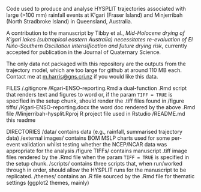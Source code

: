 Code used to produce and analyse HYSPLIT trajectories associated with large (>100 mm) rainfall events at K'gari (Fraser Island) and Minjerribah (North Stradbroke Island) in Queensland, Australia.

A contribution to the manuscript by Tibby et al., *Mid-Holocene drying of K'gari lakes (subtropical eastern Australia) necessitates re-evaluation of El Niño-Southern Oscillation intensification and future drying risk*, currently accepted for publication in the Journal of Quaternary Science. 

The only data not packaged with this repository are the outputs from the trajectory model, which are too large for github at around 110 MB each. Contact me at m.harris@gns.cri.nz if you would like this data.

FILES
/.gitignore 
/Kgari-ENSO-reporting.Rmd a dual-function .Rmd script that renders text and figures to word or, if the param `TIFF = TRUE` is specified in the setup chunk, should render the .tiff files found in /figure tiffs/
/Kgari-ENSO-reporting.docx the word doc rendered by the above .Rmd file
/Minjerribah-hysplit.Rproj R project file used in Rstudio
/README.md this readme

DIRECTORIES
/data/ contains data (e.g., rainfall, summarised trajectory data)
/external images/ contains BOM MSLP charts used for some per-event validation whilst testing whether the NCEP/NCAR data was appropriate for the analysis
/figure TIFFs/ contains manuscript .tiff image files rendered by the .Rmd file when the param `TIFF = TRUE` is specified in the setup chunk. 
/scripts/ contains three scripts that, when run/worked through in order, should allow the HYSPLIT runs for the manuscript to be replicated. 
/themes/ contains an .R file sourced by the .Rmd file for thematic settings (ggplot2 themes, mainly)

